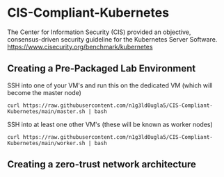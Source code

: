 # CIS-Compliant-Kubernetes

The Center for Information Security (CIS) provided an objective, consensus-driven security guideline for the Kubernetes Server Software. <br/>
https://www.cisecurity.org/benchmark/kubernetes

## Creating a Pre-Packaged Lab Environment

SSH into one of your VM's and run this on the dedicated VM (which will become the master node)

```
curl https://raw.githubusercontent.com/n1g3ld0ugla5/CIS-Compliant-Kubernetes/main/master.sh | bash
```

SSH into at least one other VM's (these will be known as worker nodes)

```
curl https://raw.githubusercontent.com/n1g3ld0ugla5/CIS-Compliant-Kubernetes/main/worker.sh | bash
```

## Creating a zero-trust network architecture



